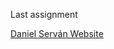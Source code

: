 <!DOCTYPE html>
<html lang="en">
<head>
  <meta charset="UTF-8">
  <meta name="viewport" content="width=device-width, initial-scale=1.0">
  
</head>
<body>
   
Last assignment<br>

<a href="https://dansermac.github.io/CV/">Daniel Serván Website</a><br>

</body>
</html>
